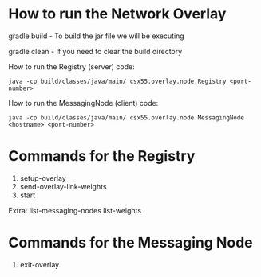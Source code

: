 # How to run the Network Overlay

gradle build - To build the jar file we will be executing

gradle clean - If you need to clear the build directory

How to run the Registry (server) code: 
```
java -cp build/classes/java/main/ csx55.overlay.node.Registry <port-number>
```

How to run the MessagingNode (client) code: 
```
java -cp build/classes/java/main/ csx55.overlay.node.MessagingNode <hostname> <port-number>
```

# Commands for the Registry
1. setup-overlay <number-of-connections>
2. send-overlay-link-weights
3. start <num-rounds>

Extra:
    list-messaging-nodes
    list-weights
    
# Commands for the Messaging Node
1. exit-overlay
